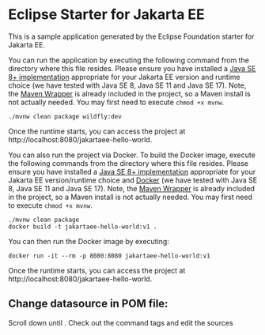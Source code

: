 # Eclipse Starter for Jakarta EE
This is a sample application generated by the Eclipse Foundation starter for Jakarta EE.

You can run the application by executing the following command from the directory where this file resides. Please ensure you have installed a [Java SE 8+ implementation](https://adoptium.net/?variant=openjdk8) appropriate for your Jakarta EE version and runtime choice (we have tested with Java SE 8, Java SE 11 and Java SE 17). Note, the [Maven Wrapper](https://maven.apache.org/wrapper/) is already included in the project, so a Maven install is not actually needed. You may first need to execute `chmod +x mvnw`.

```shell
./mvnw clean package wildfly:dev
```

Once the runtime starts, you can access the project at http://localhost:8080/jakartaee-hello-world.

You can also run the project via Docker. To build the Docker image, execute the following commands from the directory where this file resides. Please ensure you have installed a [Java SE 8+ implementation](https://adoptium.net/?variant=openjdk8) appropriate for your Jakarta EE version/runtime choice and [Docker](https://docs.docker.com/get-docker/) (we have tested with Java SE 8, Java SE 11 and Java SE 17). Note, the [Maven Wrapper](https://maven.apache.org/wrapper/) is already included in the project, so a Maven install is not actually needed. You may first need to execute `chmod +x mvnw`.

```
./mvnw clean package
docker build -t jakartaee-hello-world:v1 .
```

You can then run the Docker image by executing:

```
docker run -it --rm -p 8080:8080 jakartaee-hello-world:v1
```

Once the runtime starts, you can access the project at http://localhost:8080/jakartaee-hello-world.

## Change datasource in POM file:
Scroll down until <wildfly-maven-plugin>. Check out the command tags and edit the sources